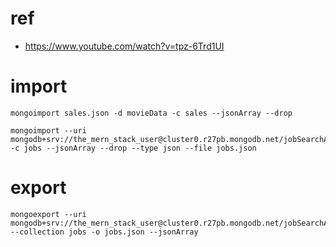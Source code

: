 # ref

- https://www.youtube.com/watch?v=tpz-6Trd1UI

# import

```
mongoimport sales.json -d movieData -c sales --jsonArray --drop
```

```
mongoimport --uri mongodb+srv://the_mern_stack_user@cluster0.r27pb.mongodb.net/jobSearchApp -c jobs --jsonArray --drop --type json --file jobs.json
```

# export

```
mongoexport --uri mongodb+srv://the_mern_stack_user@cluster0.r27pb.mongodb.net/jobSearchApp --collection jobs -o jobs.json --jsonArray
```

